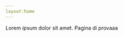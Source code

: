 ```yaml
---
layout:home
---
```


Lorem ipsum dolor sit amet.
Pagina di provaaa
<!---
# Titolo 1

* Link? : <a href="https://www.google.com"> googlee </a>.
* Lo stesso link di prima <a href="https://www.google.com"> link </a> (🇬🇧).

### Titolo 2
Testo con o senza contesto
-->
